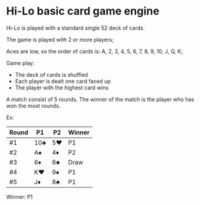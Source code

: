 # Hi-Lo basic card game engine #

Hi-Lo is played with a standard single 52 deck of cards.

The game is played with 2 or more players;

Aces are low, so the order of cards is: A, 2, 3, 4, 5, 6, 7, 8, 9, 10, J, Q, K;

Game play:

- The deck of cards is shuffled
- Each player is dealt one card faced up
- The player with the highest card wins

A match consist of 5 rounds. The winner of the match is the player who has won the most rounds.

Ex:

| Round | P1 | P2 | Winner |
| ----- | --- | --- | ------ |
| #1 | 10♣ | 5♥ |  P1   |
| #2 | A♠ | 4♦ |  P2   |
| #3 | 6♦ | 6♣ |  Draw   |
| #4 | K♥ | 9♠ |  P1   |
| #5 | J♦ | 8♣ |  P1   |

Winner: P1
